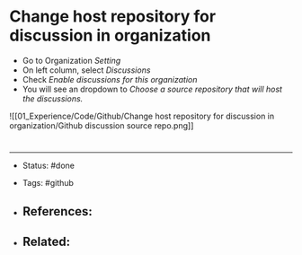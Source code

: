 # Change host repository for discussion in organization
- Go to Organization *Setting*
- On left column, select *Discussions*
- Check *Enable discussions for this organization*
- You will see an dropdown to *Choose a source repository that will host the discussions.*

![[01_Experience/Code/Github/Change host repository for discussion in organization/Github discussion source repo.png]]





# 

---
- Status: #done

- Tags: #github

- References:
	- 

- Related:
	- 

